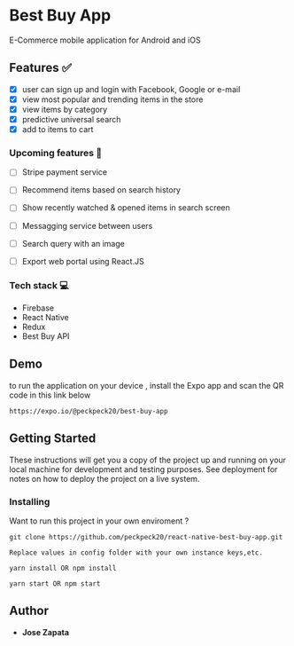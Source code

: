 # Best Buy App

E-Commerce mobile application for Android and iOS

## Features :white_check_mark:
- [X] user can sign up and login with Facebook, Google or e-mail
- [X] view most popular and trending items in the store
- [X] view items by category
- [X] predictive universal search
- [X] add to items to cart

### Upcoming features :memo:
- [ ] Stripe payment service
- [ ] Recommend items based on search history
- [ ] Show recently watched & opened items in search screen
- [ ] Messagging service between users
- [ ] Search query with an image
- [ ] Export web portal using React.JS



### Tech stack :computer:
- Firebase
- React Native
- Redux
- Best Buy API

## Demo

to run the application on your device , install the Expo app and scan the QR code in this link below

```
https://expo.io/@peckpeck20/best-buy-app  
```

## Getting Started

These instructions will get you a copy of the project up and running on your local machine for development and testing purposes. See deployment for notes on how to deploy the project on a live system.


### Installing

Want to run this project in your own enviroment ?


```
git clone https://github.com/peckpeck20/react-native-best-buy-app.git
```
```
Replace values in config folder with your own instance keys,etc.
```

```
yarn install OR npm install
```

```
yarn start OR npm start
```


## Author

* **Jose Zapata** 


